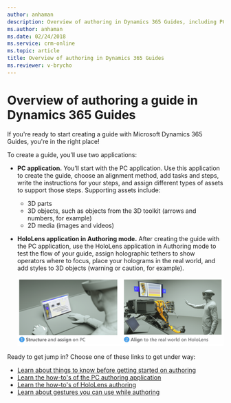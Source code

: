 ```yaml
---
author: anhaman
description: Overview of authoring in Dynamics 365 Guides, including PC authoring and HoloLens authoring
ms.author: anhaman
ms.date: 02/24/2018
ms.service: crm-online
ms.topic: article
title: Overview of authoring in Dynamics 365 Guides
ms.reviewer: v-brycho
---
```


# Overview of authoring a guide in Dynamics 365 Guides

If you're ready to start creating a guide with Microsoft Dynamics 365 Guides, you're in the right place! 

To create a guide, you’ll use two applications:

- **PC application.** You’ll start with the PC application. Use this application to create the guide, choose an alignment method, 
add tasks and steps, write the instructions for your steps, and assign different types of assets to support those steps. 
Supporting assets include:

  - 3D parts
  - 3D objects, such as objects from the 3D toolkit (arrows and numbers, for example)
  - 2D media (images and videos)
  
- **HoloLens application in Authoring mode.** After creating the guide with the PC application, use the HoloLens application in Authoring 
mode to test the flow of your guide, assign holographic tethers to show operators where to focus, place your holograms in the real 
world, and add styles to 3D objects (warning or caution, for example).

   ![Authoring overview)](media/authoring-overview.PNG "Authoring overview")

Ready to get jump in? Choose one of these links to get under way:

- [Learn about things to know before getting started on authoring](before-you-start.md)
- [Learn the how-to's of the PC authoring application](pc-authoring.md)
- [Learn the how-to's of HoloLens authoring](hololens-authoring.md)
- [Learn about gestures you can use while authoring](authoring-gestures.md)

